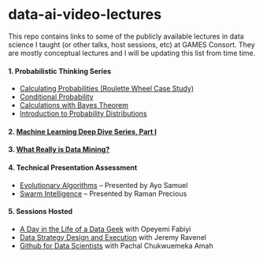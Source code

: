 # data-ai-video-lectures
This repo contains links to some of the publicly available lectures in data science I taught (or other talks, host sessions, etc) at GAMES Consort. They are mostly conceptual lectures and I will be updating this list from time time.

#### 1. Probabilistic Thinking Series 
- [Calculating Probabilities (Roulette Wheel Case Study)](https://youtu.be/97Neic4VC-4) 
- [Conditional Probability](https://youtu.be/SdQEHfljLjU)
- [Calculations with Bayes Theorem](https://youtu.be/HWBvef7hM_s)
- [Introduction to Probability Distributions](https://youtu.be/ptZiS-uP6RY)

#### 2. [Machine Learning Deep Dive Series, Part I](https://youtu.be/33TCzvxK87M)
#### 3. [What Really is Data Mining?](https://youtu.be/PoVYNOJ19Dg)

#### 4. Technical Presentation Assessment
- [Evolutionary Algorithms](https://youtu.be/Ny099nntuQA) – Presented by Ayo Samuel
- [Swarm Intelligence](https://youtu.be/knGuHjdI0NI) – Presented by Raman Precious


#### 5. Sessions Hosted
- [A Day in the Life of a Data Geek](https://youtu.be/hbhjmjvhHOg) with Opeyemi Fabiyi
- [Data Strategy Design and Execution](https://youtu.be/yEjgx5IjczQ) with Jeremy Ravenel
- [Github for Data Scientists](https://youtu.be/ZR6sYB4OqME) with Pachal Chukwuemeka Amah

